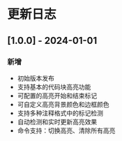 # 更新日志

## [1.0.0] - 2024-01-01

### 新增
- 初始版本发布
- 支持基本的代码块高亮功能
- 可配置的高亮开始和结束标记
- 可自定义高亮背景颜色和边框颜色
- 支持多种注释格式中的标记检测
- 自动检测和实时更新高亮效果
- 命令支持：切换高亮、清除所有高亮